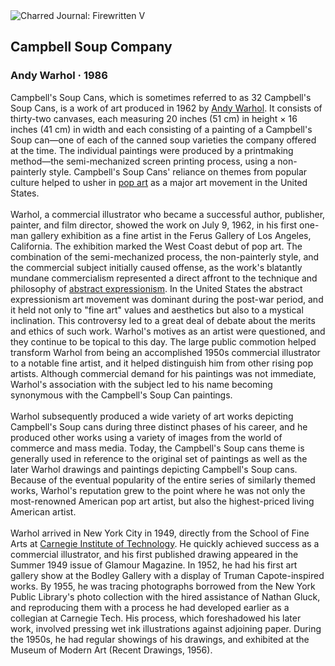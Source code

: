 <div class="artwork-of-the-day">
  <div class="container">
    <div class="img-wrapper">
      <img
        src="https://uploads8.wikiart.org/images/andy-warhol/campbell-soup-company-1986.jpg"
        alt="Charred Journal: Firewritten V" />
    </div>
    <div class="artwork-detail">
      <div class="artwork-origin"> 
        <h2 class="artwork-name">Campbell Soup Company</h2>
        <h3 class="artist">
          Andy Warhol
                    ·  1986
        </h3>
      </div>
      <p class="description">
        <span class="artwork-description-text ng-binding" ng-bind-html="viewModel.ArtworkOfTheDay.Description | unsafe">Campbell's Soup Cans, which is sometimes referred to as 32 Campbell's Soup Cans, is a work of art produced in 1962 by <a target="_blank" href="/en/andy-warhol">Andy Warhol</a>. It consists of thirty-two canvases, each measuring 20 inches (51&nbsp;cm) in height × 16 inches (41&nbsp;cm) in width and each consisting of a painting of a Campbell's Soup can—one of each of the canned soup varieties the company offered at the time. The individual paintings were produced by a printmaking method—the semi-mechanized screen printing process, using a non-painterly style. Campbell's Soup Cans' reliance on themes from popular culture helped to usher in <a target="_blank" href="/en/artists-by-art-movement/pop-art">pop art</a> as a major art movement in the United States.
<br>
<br>Warhol, a commercial illustrator who became a successful author, publisher, painter, and film director, showed the work on July 9, 1962, in his first one-man gallery exhibition as a fine artist in the Ferus Gallery of Los Angeles, California. The exhibition marked the West Coast debut of pop art. The combination of the semi-mechanized process, the non-painterly style, and the commercial subject initially caused offense, as the work's blatantly mundane commercialism represented a direct affront to the technique and philosophy of <a target="_blank" href="/en/artists-by-art-movement/abstract-expressionism">abstract expressionism</a>. In the United States the abstract expressionism art movement was dominant during the post-war period, and it held not only to "fine art" values and aesthetics but also to a mystical inclination. This controversy led to a great deal of debate about the merits and ethics of such work. Warhol's motives as an artist were questioned, and they continue to be topical to this day. The large public commotion helped transform Warhol from being an accomplished 1950s commercial illustrator to a notable fine artist, and it helped distinguish him from other rising pop artists. Although commercial demand for his paintings was not immediate, Warhol's association with the subject led to his name becoming synonymous with the Campbell's Soup Can paintings.
<br>
<br>Warhol subsequently produced a wide variety of art works depicting Campbell's Soup cans during three distinct phases of his career, and he produced other works using a variety of images from the world of commerce and mass media. Today, the Campbell's Soup cans theme is generally used in reference to the original set of paintings as well as the later Warhol drawings and paintings depicting Campbell's Soup cans. Because of the eventual popularity of the entire series of similarly themed works, Warhol's reputation grew to the point where he was not only the most-renowned American pop art artist, but also the highest-priced living American artist.
<br>
<br>Warhol arrived in New York City in 1949, directly from the School of Fine Arts at <a target="_blank" href="/en/artists-by-art-institution/carnegie-mellon">Carnegie Institute of Technology</a>. He quickly achieved success as a commercial illustrator, and his first published drawing appeared in the Summer 1949 issue of Glamour Magazine. In 1952, he had his first art gallery show at the Bodley Gallery with a display of Truman Capote-inspired works. By 1955, he was tracing photographs borrowed from the New York Public Library's photo collection with the hired assistance of Nathan Gluck, and reproducing them with a process he had developed earlier as a collegian at Carnegie Tech. His process, which foreshadowed his later work, involved pressing wet ink illustrations against adjoining paper. During the 1950s, he had regular showings of his drawings, and exhibited at the Museum of Modern Art (Recent Drawings, 1956).</span>
                        <div class="text-shadow-container" ng-show="showShadow" style=""></div>
      </p>
    </div>
  </div>

</div>
